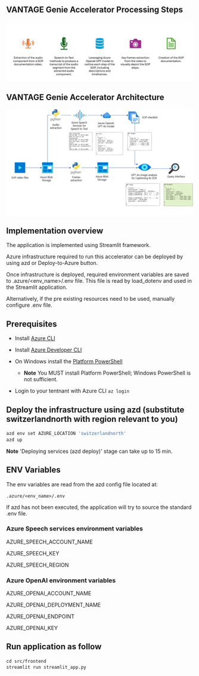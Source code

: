 <h2>
VANTAGE Genie Accelerator Processing Steps
</h2>
<div style="display: flex; justify-content: center; align-items: center;">
    <img src="./images/sop_steps.jpg"/>
</div>

<h2>
VANTAGE Genie Accelerator Architecture
</h2>
<div style="display: flex; justify-content: center; align-items: center;">
    <img src="./images/sop_architecture.jpg"/>
</div>

<h2>
Implementation overview
</h2>

The application is implemented using Streamlit framework.

Azure infrastructure required to run this accelerator can be deployed by using azd or Deploy-to-Azure button.

Once infrastructure is deployed, required environment variables are saved to .azure/<env_name>/.env file.  This file is read by load_dotenv and used in the Streamlit application.

Alternatively, if the pre existing resources need to be used, manually configure .env file.

<h2>
Prerequisites
</h2>

- Install [Azure CLI](https://learn.microsoft.com/en-us/cli/azure/install-azure-cli)

- Install [Azure Developer CLI](https://learn.microsoft.com/en-us/azure/developer/azure-developer-cli/install-azd)

- On Windows install the [Platform PowerShell](https://learn.microsoft.com/en-us/powershell/scripting/install/installing-powershell-on-windows?view=powershell-7.4)

    - **Note** You MUST install Platform PowerShell; Windows PowerShell is not sufficient.
    
- Login to your tentnant with Azure CLI `az login`

<h2>
Deploy the infrastructure using azd (substitute switzerlandnorth with region relevant to you)
</h2>

```sh
azd env set AZURE_LOCATION 'switzerlandnorth'
azd up
```

**Note** 'Deploying services (azd deploy)' stage can take up to 15 min.

<h2>
ENV Variables
</h2>

The env variables are read from the azd config file located at:

```
.azure/<env_name>/.env
```

If azd has not been executed, the application will try to source the standard .env file.

<h3>
Azure Speech services environment variables
</h3>

AZURE_SPEECH_ACCOUNT_NAME

AZURE_SPEECH_KEY

AZURE_SPEECH_REGION

<h3>
Azure OpenAI environment variables
</h3>

AZURE_OPENAI_ACCOUNT_NAME

AZURE_OPENAI_DEPLOYMENT_NAME

AZURE_OPENAI_ENDPOINT

AZURE_OPENAI_KEY

<h2>
Run application as follow 
</h2>

```
cd src/frontend
streamlit run streamlit_app.py
```